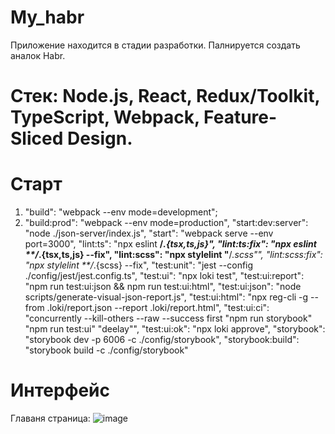 # My_habr
 Приложение находится в стадии разработки. Палнируется создать аналок Habr.
# Cтек: Node.js, React, Redux/Toolkit, TypeScript, Webpack, Feature-Sliced Design.
# Старт
 1. "build": "webpack --env mode=development";
 2. "build:prod": "webpack --env mode=production",
    "start:dev:server": "node ./json-server/index.js",
    "start": "webpack serve --env port=3000",
    "lint:ts": "npx eslint **/*.{tsx,ts,js}",
    "lint:ts:fix": "npx eslint **/*.{tsx,ts,js} --fix",
    "lint:scss": "npx stylelint  \"**/*.scss\"",
    "lint:scss:fix": "npx stylelint  **/*.{scss} --fix",
    "test:unit": "jest --config ./config/jest/jest.config.ts",
    "test:ui": "npx loki test",
    "test:ui:report": "npm run test:ui:json && npm run test:ui:html",
    "test:ui:json": "node scripts/generate-visual-json-report.js",
    "test:ui:html": "npx reg-cli -g --from .loki/report.json --report .loki/report.html",
    "test:ui:ci": "concurrently --kill-others --raw --success first \"npm run storybook\" \"npm run test:ui\" \"deelay\"",
    "test:ui:ok": "npx loki approve",
    "storybook": "storybook dev -p 6006 -c ./config/storybook",
    "storybook:build": "storybook build -c ./config/storybook"
# Интерфейс
Главаня страница: ![image](https://github.com/DanyaIT/My_habr/assets/105100908/25ed04e3-19f3-4ba3-8f2b-573e31651b55)


 
